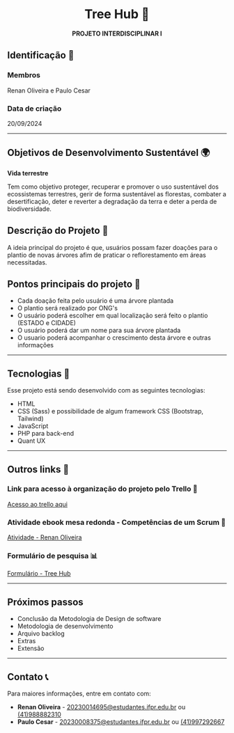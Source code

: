 <h1 align="center"> Tree Hub 🌳 </h1>

<p align="center">
  <b> PROJETO INTERDISCIPLINAR I </b>
</p>

## Identificação 🪪
### Membros
Renan Oliveira e Paulo Cesar

### Data de criação
20/09/2024

---

## Objetivos de Desenvolvimento Sustentável 🌍
<p>
  <b>Vida terrestre</b>
</p>

Tem como objetivo proteger, recuperar e promover o uso sustentável dos ecossistemas terrestres, gerir de forma sustentável as florestas, combater a desertificação, deter e reverter a degradação da terra e deter a perda de biodiversidade.

## Descrição do Projeto 📜
<p>
  A ideia principal do projeto é que, usuários possam fazer doações para o plantio de novas árvores afim de praticar o reflorestamento em áreas necessitadas.
</p>

## Pontos principais do projeto 🌟
  - Cada doação feita pelo usuário é uma árvore plantada
  - O plantio será realizado por ONG's
  - O usuário poderá escolher em qual localização será feito o plantio (ESTADO e CIDADE)
  - O usuário poderá dar um nome para sua árvore plantada
  - O usuario poderá acompanhar o crescimento desta árvore e outras informações 

---

## Tecnologias 🚀

Esse projeto está sendo desenvolvido com as seguintes tecnologias:
- HTML
- CSS (Sass) e possibilidade de algum framework CSS (Bootstrap, Tailwind)
- JavaScript 
- PHP para back-end
- Quant UX
 
---

## Outros links 📎

### Link para acesso à organização do projeto pelo Trello 📌 <br>
[Acesso ao trello aqui](https://trello.com/invite/b/6716e0c6a71cb474d3abfd7f/ATTI198fd7206b1856acd926f9d0bc4812bb0E9FFD67/three-hub-projeto-interdisciplinar)

### Atividade ebook mesa redonda - Competências de um Scrum 📘
[Atividade - Renan Oliveira](https://github.com/userattachments/files/17624683/Mesa.Redonda_.ebook.As.6.competencias.do.Scrum.Master.de.Sucesso.pdf)

### Formulário de pesquisa 📊
[Formulário - Tree Hub](https://forms.gle/euYNw7SvPGawAx5p6)

---

## Próximos passos 

- Conclusão da Metodologia de Design de software
- Metodologia de desenvolvimento
- Arquivo backlog
- Extras
- Extensão

---

## Contato 📞
Para maiores informações, entre em contato com:
- **Renan Oliveira** - 20230014695@estudantes.ifpr.edu.br ou [(41)988882310](https://wa.me/41988882310)
- **Paulo Cesar** - 20230008375@estudantes.ifpr.edu.br ou [(41)997292667](https://wa.me/41997292667)





